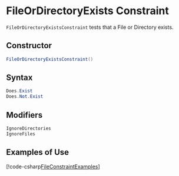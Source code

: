 # FileOrDirectoryExists Constraint

`FileOrDirectoryExistsConstraint` tests that a File or Directory exists.

## Constructor

```csharp
FileOrDirectoryExistsConstraint()
```

## Syntax

```csharp
Does.Exist
Does.Not.Exist
```

## Modifiers

```csharp
IgnoreDirectories
IgnoreFiles
```

## Examples of Use

[!code-csharp[FileConstraintExamples](~/snippets/Snippets.NUnit/ConstraintExamples.cs#FileConstraintExamples)]
